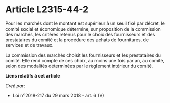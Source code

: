 # Article L2315-44-2

Pour les marchés dont le montant est supérieur à un seuil fixé par décret, le comité social et économique détermine, sur
proposition de la commission des marchés, les critères retenus pour le choix des fournisseurs et des prestataires du comité
et la procédure des achats de fournitures, de services et de travaux.

La commission des marchés choisit les fournisseurs et les prestataires du comité. Elle rend compte de ces choix, au moins une
fois par an, au comité, selon des modalités déterminées par le règlement intérieur du comité.

**Liens relatifs à cet article**

_Créé par_:

  - Loi n°2018-217 du 29 mars 2018 - art. 6 (V)
